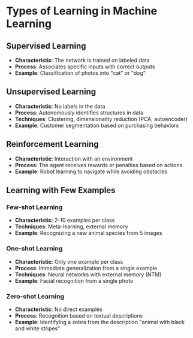 # Types of Learning in Machine Learning

## Supervised Learning
- **Characteristic**: The network is trained on labeled data
- **Process**: Associates specific inputs with correct outputs
- **Example**: Classification of photos into "cat" or "dog"

## Unsupervised Learning
- **Characteristic**: No labels in the data
- **Process**: Autonomously identifies structures in data
- **Techniques**: Clustering, dimensionality reduction (PCA, autoencoder)
- **Example**: Customer segmentation based on purchasing behaviors

## Reinforcement Learning
- **Characteristic**: Interaction with an environment
- **Process**: The agent receives rewards or penalties based on actions
- **Example**: Robot learning to navigate while avoiding obstacles

## Learning with Few Examples

### Few-shot Learning
- **Characteristic**: 2-10 examples per class
- **Techniques**: Meta-learning, external memory
- **Example**: Recognizing a new animal species from 5 images

### One-shot Learning
- **Characteristic**: Only one example per class
- **Process**: Immediate generalization from a single example
- **Techniques**: Neural networks with external memory (NTM)
- **Example**: Facial recognition from a single photo

### Zero-shot Learning
- **Characteristic**: No direct examples
- **Process**: Recognition based on textual descriptions
- **Example**: Identifying a zebra from the description "animal with black and white stripes"